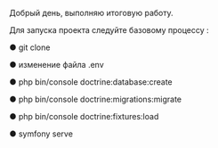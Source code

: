 Добрый день, выполняю итоговую работу.

Для запуска проекта следуйте базовому процессу :

● git clone

● изменение файла .env

● php bin/console doctrine:database:create

● php bin/console doctrine:migrations:migrate

● php bin/console doctrine:fixtures:load

● symfony serve
